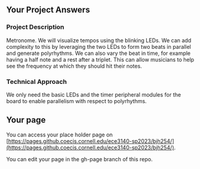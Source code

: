 ## Your Project Answers

### Project Description

Metronome. We will visualize tempos using the blinking LEDs. We can add complexity to this by leveraging the two LEDs to form two beats in parallel and generate polyrhythms. We can also vary the beat in time, for example having a half note and a rest after a triplet. This can allow musicians to help see the frequency at which they should hit their notes.
### Technical Approach

We only need the basic LEDs and the timer peripheral modules for the board to enable parallelism with respect to polyrhythms.
## Your page
You can access your place holder page on [https://pages.github.coecis.cornell.edu/ece3140-sp2023/bjh254/](https://pages.github.coecis.cornell.edu/ece3140-sp2023/bjh254/).

You can edit your page in the gh-page branch of this repo.